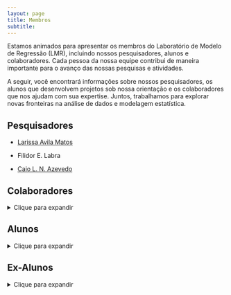 ```yaml
---
layout: page
title: Membros
subtitle:
---
```


Estamos animados para apresentar os membros do Laboratório de Modelo de Regressão (LMR), incluindo nossos pesquisadores, alunos e colaboradores. Cada pessoa da nossa equipe contribui de maneira importante para o avanço das nossas pesquisas e atividades.

A seguir, você encontrará informações sobre nossos pesquisadores, os alunos que desenvolvem projetos sob nossa orientação e os colaboradores que nos ajudam com sua expertise. Juntos, trabalhamos para explorar novas fronteiras na análise de dados e modelagem estatística.


## Pesquisadores

- [Larissa Avila Matos](https://larissamatos.github.io/)

- Filidor E. Labra

- [Caio L. N. Azevedo](https://www.ime.unicamp.br/~cnaber/)


## Colaboradores
<details>
  <summary>Clique para expandir</summary>
  - Prof. Ming-Hui Chen, Department of Statistics, University of Connecticut - UCONN, USA
  - Prof. Mauricio Castro Cepero, Departamento de Estadística, Pontificia Universidad Católica de Chile, Santiago, Chile
  - Prof. Víctor Hugo Lachos Dávila, Department of Statistics, University of Connecticut - UCONN, USA
  - Prof. Celso Rômulo Barbosa Cabral, Departamento de Estatística, Universidade Federal do Ama- zonas - UFAM
  - Prof. Marcos Oliveira Prates, Departamento de Estatística, Universidade Federal de Minas Gerais - UFMG
  - Prof. Christian Eduardo Galarza Morales, ESPOL Polytechnic University - Escuela Superior Politécnica del Litoral, ESPOL - Facultad de Ciencias Naturales y Matemáticas, FCNM
  - Profa. Dra. Fernanda Lang Schumacher: The Ohio State University, Columbus, Ohio/EUA

</details>

## Alunos
<details>
  <summary>Clique para expandir</summary>
  - Carina Brunehilde Pinto da Silva
  - Katherine Andreina Loor Valeriano
  - Keyliane Travassos Almeida da Silva
  - Francisco Hildemar Calixto de Alencar
</details>

## Ex-Alunos
<details>
  <summary>Clique para expandir</summary>
  - Christian Eduardo Galarza Morales
  - Fernanda Lang Schumacher
  - Jose Alejandro Ordoñez
  - Letícia Bettine Infante
  - Marcela Nuñez Lemus
  - Thalita do Bem Mattos
  - Vitor Macedo Rocha
</details>
